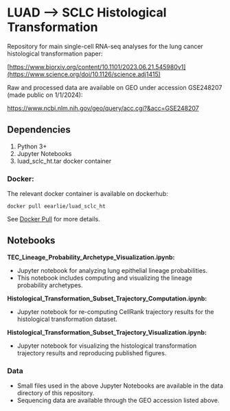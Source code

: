 # LUAD --> SCLC Histological Transformation

Repository for main single-cell RNA-seq analyses for the lung cancer histological transformation paper:

[https://www.biorxiv.org/content/10.1101/2023.06.21.545980v1](https://www.science.org/doi/10.1126/science.adj1415)

Raw and processed data are available on GEO under accession GSE248207 (made public on 1/1/2024):

https://www.ncbi.nlm.nih.gov/geo/query/acc.cgi?&acc=GSE248207

## Dependencies

1. Python 3+
2. Jupyter Notebooks
3. luad_sclc_ht.tar docker container

### Docker:

The relevant docker container is available on dockerhub:

`docker pull eearlie/luad_sclc_ht`

See [Docker Pull](https://docs.docker.com/engine/reference/commandline/pull/) for more details.


## Notebooks

**TEC_Lineage_Probability_Archetype_Visualization.ipynb:**

  * Jupyter notebook for analyzing lung epithelial lineage probabilities.
  * This notebook includes computing and visualizing the lineage probability archetypes.


**Histological_Transformation_Subset_Trajectory_Computation.ipynb:**

  * Jupyter notebook for re-computing CellRank trajectory results for the histological transformation dataset.


**Histological_Transformation_Subset_Trajectory_Visualization.ipynb:**

  * Jupyter notebook for visualizing the histological transformation trajectory results and reproducing published figures.


### Data

  * Small files used in the above Jupyter Notebooks are available in the data directory of this repository.
  * Sequencing data are available through the GEO accession listed above.
